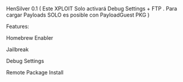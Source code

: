 HenSilver 0.1 ( Este XPLOIT Solo activará Debug Settings + FTP . Para cargar Payloads SOLO es posible con PayloadGuest PKG )

Features:

Homebrew Enabler

Jailbreak

Debug Settings

Remote Package Install



